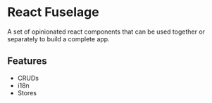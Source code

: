 # React Fuselage

A set of opinionated react components that can be used together or separately to build a complete app.

## Features

 * CRUDs
 * i18n
 * Stores
 